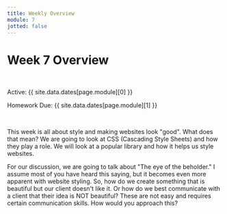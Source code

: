 ```yaml
---
title: Weekly Overview
module: 7
jotted: false
---
```


# Week 7 Overview


<br />


Active: {{ site.data.dates[page.module][0] }}

Homework Due: {{ site.data.dates[page.module][1] }}


<br />

This week is all about style and making websites look "good".  What does that mean?  We are going to look at CSS (Cascading Style Sheets) and how they play a role. We will look at a popular library and how it helps us style websites.  

For our discussion, we are going to talk about "The eye of the beholder."  I assume most of you have heard this saying, but it becomes even more apparent with website styling.  So, how do we create something that is beautiful but our client doesn't like it.  Or how do we best communicate with a client that their idea is NOT beautiful?  These are not easy and requires certain communication skills.  How would you approach this?  
